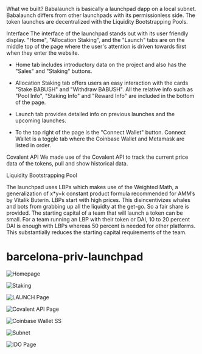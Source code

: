 What we built? Babalaunch is basically a launchpad dapp on a local subnet. Babalaunch differs from other launchpads with its permissionless side. The token launches are decentralized with the Liquidity Bootstrapping Pools.

Interface 
The interface of the launchpad stands out with its user friendly display. "Home", "Allocation Staking", and the "Launch" tabs are on the middle top of the page where the user's attention is driven towards first when they enter the website.

- Home tab includes introductory data on the project and also has the "Sales" and "Staking" buttons.

- Allocation Staking tab offers users an easy interaction with the cards "Stake BABUSH" and "Withdraw BABUSH". All the relative info such as "Pool Info", "Staking Info" and "Reward Info" are included in the bottom of the page.

- Launch tab provides detailed info on previous launches and the upcoming launches.

- To the top right of the page is the "Connect Wallet" button. Connect Wallet is a toggle tab where the Coinbase Wallet and Metamask are listed in order.

Covalent API We made use of the Covalent API to track the current price data of the tokens, pull and show historical data.

Liquidity Bootstrapping Pool

The launchpad uses LBPs which makes use of the Weighted Math, a generalization of x*y=k constant product formula recommended for AMM’s by Vitalik Buterin.
LBPs start with high prices. This disincentivizes whales and bots from grabbing up all the liquidty at the get-go. So a fair share is provided.
The starting capital of a team that will launch a token can be small. For a team running an LBP with their token or DAI, 10 to 20 percent DAI is enough with LBPs whereas 50 percent is needed for other platforms. This substantially reduces the starting capital requirements of the team.

# barcelona-priv-launchpad

![Homepage](https://raw.githubusercontent.com/izzetemredemir/barcelona-priv-launchpad/master/images/homepage.jpeg?token=GHSAT0AAAAAABSSUUU2CBTFUVUBMT2WBO2MYSJC22Q)

![Staking](https://raw.githubusercontent.com/izzetemredemir/barcelona-priv-launchpad/master/images/stake.jpeg?token=GHSAT0AAAAAABSSUUU3FONJH7Q423RS37O6YSJC35A)

![LAUNCH Page](https://raw.githubusercontent.com/izzetemredemir/barcelona-priv-launchpad/master/images/launchPage.jpeg?token=GHSAT0AAAAAABSSUUU3SQ56GTBBUEHFRGCGYSJC4MQ)


![Covalent API Page](https://raw.githubusercontent.com/izzetemredemir/barcelona-priv-launchpad/master/images/Covalent.jpeg?token=GHSAT0AAAAAABSSUUU3L755EO4IPFCFIL7EYSJDBUA)


![Coinbase Wallet SS](https://raw.githubusercontent.com/izzetemredemir/barcelona-priv-launchpad/master/images/coinbaseWallet.jpeg?token=GHSAT0AAAAAABSSUUU3QCVJOFZRJCY2J2SUYSJDCLQ)


![Subnet](https://raw.githubusercontent.com/izzetemredemir/barcelona-priv-launchpad/master/images/subnet.jpg?token=GHSAT0AAAAAABSSUUU3PLU54IXJBGFI24CKYSJDEUA)

![IDO Page](https://raw.githubusercontent.com/izzetemredemir/barcelona-priv-launchpad/master/images/IDO%20page.jpeg?token=GHSAT0AAAAAABSSUUU35EAURGYMLH4MJ3RCYSJDFMQ)






